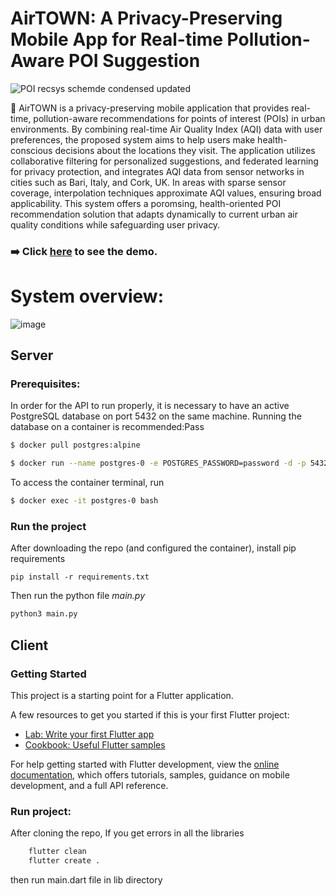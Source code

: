 # AirTOWN: A Privacy-Preserving Mobile App for Real-time Pollution-Aware POI Suggestion

![POI recsys schemde condensed updated](https://github.com/user-attachments/assets/cb7a8ea0-5675-497e-b089-c86b6617f268)

:iphone: AirTOWN is a privacy-preserving mobile application that provides real-time, pollution-aware recommendations for points of interest (POIs) in urban environments. By combining real-time Air Quality Index (AQI) data with user preferences, the proposed system aims to help users make health-conscious decisions about the locations they visit. The application utilizes collaborative filtering for personalized suggestions, and federated learning for privacy protection, and integrates AQI data from sensor networks in cities such as Bari, Italy, and Cork, UK. In areas with sparse sensor coverage, interpolation techniques approximate AQI values, ensuring broad applicability. This system offers a poromsing, health-oriented POI recommendation solution that adapts dynamically to current urban air quality conditions while safeguarding user privacy.

### :arrow_right: **Click [here](link) to see the demo.**

# System overview:

![image](https://github.com/user-attachments/assets/e25a6981-d3e0-4abe-8570-67649840bbc5)


## Server

### Prerequisites: 
In order for the API to run properly, it is necessary to have an active PostgreSQL database on port 5432 on the same machine. 
Running the database on a container is recommended:Pass
```bash
$ docker pull postgres:alpine 

$ docker run --name postgres-0 -e POSTGRES_PASSWORD=password -d -p 5432:5432 postgres:alpine 
```

To access the container terminal, run
```bash
$ docker exec -it postgres-0 bash 
```


### Run the project
After downloading the repo (and configured the container), 
install pip requirements

    pip install -r requirements.txt

Then run the python file *main.py*
```bash
python3 main.py 
```


## Client

### Getting Started

This project is a starting point for a Flutter application.

A few resources to get you started if this is your first Flutter project:

- [Lab: Write your first Flutter app](https://docs.flutter.dev/get-started/codelab)
- [Cookbook: Useful Flutter samples](https://docs.flutter.dev/cookbook)

For help getting started with Flutter development, view the
[online documentation](https://docs.flutter.dev/), which offers tutorials,
samples, guidance on mobile development, and a full API reference.

### Run project:
After cloning the repo, If you get errors in all the libraries
```bash
    flutter clean
    flutter create .
```

then run main.dart file in lib directory

